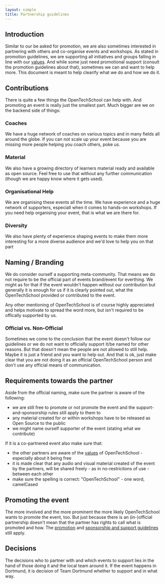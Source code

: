 ```yaml
---
layout: simple
title: Partnership guidelines
---
```


## Introduction

Similar to our be asked for promotion, we are also sometimes interested in partnering with others and co-organise events and workshops. As stated in promotion guidelines, we are supporting all initiatives and groups falling in line with our [values](/about.html#core_values). And while some just need promotional support (consult the promotion guidelines about that), sometimes we can and want to help more. This document is meant to help clearify what we do and how we do it.

## Contributions

There is quite a few things the OpenTechSchool can help with. And promoting an event is really just the smallest part. Much bigger are we on the backend side of things:

### Coaches
We have a huge network of coaches on various topics and in many fields all around the globe. If you can not scale up your event because you are missing more people helping you coach others, poke us.

### Material
We also have a growing directory of learners material ready and available as open source. Feel free to use that without any further communication (though we are happy know where it gets used).

### Organisational Help
We are organising these events all the time. We have experience and a huge network of supporters, especiall when it comes to hands-on workshops. If you need help organising your event, that is what we are there for.

### Diversity
We also have plenty of experience shaping events to make them more interesting for a more diverse audience and we'd love to help you on that part

## Naming / Branding
We do consider ourself a supporting meta-community. That means we do not require to be the official part of events brand/event for everthing. We might as for that if the event wouldn't happen without our contribution but generally it is enough for us if it is clearly pointed out, what the OpenTechSchool provided or contributed to the event.

Any other mentioning of OpenTechSchool is of course highly appreciated and helps motivate to spread the word more, but isn't required to be offically supported by us.

### Official vs. Non-Official
Sometimes we come to the conclusion that the event doesn't follow our guidelines or we do not want to officially support it/be named  for other reasons. But that doesn't mean the people are not allowed to still help. Maybe it is just a friend and you want to help out. And that is ok, just make clear that you are not doing it as an official OpenTechSchool person and don't use any official means of communication. 

## Requirements towards the partner

Aside from the official naming, make sure the partner is aware of the following:

 * we are still free to promote or not promote the event and the support-and-sponsorship rules still apply to them to
 * any material created for or within workshops have to be released as Open Source to the public
 * we might name ourself supporter of the event (stating what we contribute)

If it is a co-partnered event also make sure that:
 
 * the other partners are aware of the [values](/about.html#core_values) of OpenTechSchool - especially about it being free
 * it is made clear that any audio and visual material created of the event by the partners, will be shared freely - as in no-restricitons of use - between each other
 * make sure the spelling is correct: "OpenTechSchool" - one word, camelCased

## Promoting the event

The more involved and the more prominent the more likely OpenTechSchool wants to promote the event, too. But just because there is an (in-)official partnership doesn't mean that the partner has rights to call what is promoted and how. The [promotion](/handbooks/promotion.html) and [sponsorship and support guidelines](/handbooks/sponsorship-and-support.html) still apply.

## Decisions
The decisions who to partner with and which events to support lies in the hand of those doing it and the local team around it. If the event happens in Dortmund, it is decision of Team Dortmund whether to support and in what way.
